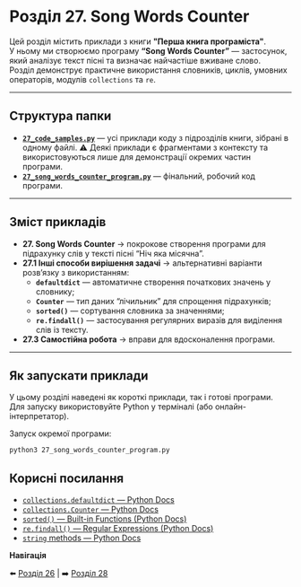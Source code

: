 # Розділ 27. Song Words Counter

Цей розділ містить приклади з книги **"Перша книга програміста"**.  
У ньому ми створюємо програму **“Song Words Counter”** — застосунок, який аналізує текст пісні та визначає найчастіше вживане слово.  
Розділ демонструє практичне використання словників, циклів, умовних операторів, модулів `collections` та `re`.

---

## Структура папки

- [**`27_code_samples.py`**](./27_code_samples.py) — усі приклади коду з підрозділів книги, зібрані в одному файлі.
  ⚠️ Деякі приклади є фрагментами з контексту та використовуються лише для демонстрації окремих частин програми.
- [**`27_song_words_counter_program.py`**](./27_song_words_counter_program.py) — фінальний, робочий код програми.

---

## Зміст прикладів

- **27. Song Words Counter** → покрокове створення програми для підрахунку слів у тексті пісні “Ніч яка місячна”.
- **27.1 Інші способи вирішення задачі** → альтернативні варіанти розв’язку з використанням:
  - **`defaultdict`** — автоматичне створення початкових значень у словнику;
  - **`Counter`** — тип даних “лічильник” для спрощення підрахунків;
  - **`sorted()`** — сортування словника за значеннями;
  - **`re.findall()`** — застосування регулярних виразів для виділення слів із тексту.
- **27.3 Самостійна робота** → вправи для вдосконалення програми.

---

## Як запускати приклади

У цьому розділі наведені як короткі приклади, так і готові програми.  
Для запуску використовуйте Python у терміналі (або онлайн-інтерпретатор).  

Запуск окремої програми:
```bash
python3 27_song_words_counter_program.py
```

## Корисні посилання

- [`collections.defaultdict` — Python Docs](https://docs.python.org/3/library/collections.html#collections.defaultdict)
- [`collections.Counter` — Python Docs](https://docs.python.org/3/library/collections.html#collections.Counter)
- [`sorted()` — Built-in Functions (Python Docs)](https://docs.python.org/3/library/functions.html#sorted)
- [`re.findall()` — Regular Expressions (Python Docs)](https://docs.python.org/3/library/re.html#re.findall)
- [`string` methods — Python Docs](https://docs.python.org/3/library/stdtypes.html#string-methods)

**Навігація**

⬅️ [Розділ 26](../../26/ua) | ➡️ [Розділ 28](../../28/ua)
